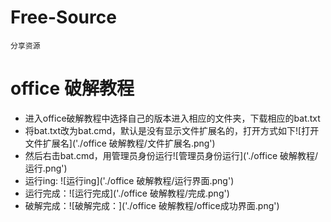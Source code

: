 # Free-Source
    分享资源

# office 破解教程
  - 进入office破解教程中选择自己的版本进入相应的文件夹，下载相应的bat.txt
  - 将bat.txt改为bat.cmd，默认是没有显示文件扩展名的，打开方式如下![打开文件扩展名]('./office 破解教程/文件扩展名.png')
  - 然后右击bat.cmd，用管理员身份运行![管理员身份运行]('./office 破解教程/运行.png')
  - 运行ing: ![运行ing]('./office 破解教程/运行界面.png')
  - 运行完成：![运行完成]('./office 破解教程/完成.png')
  - 破解完成：![破解完成：]('./office 破解教程/office成功界面.png')